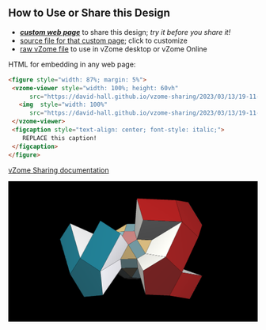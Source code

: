 
## How to Use or Share this Design

 - [***custom web page***][post] to share this design; *try it before you share it!*
 - [source file for that custom page][source]; click to customize
 - [raw vZome file][raw] to use in vZome desktop or vZome Online
 
 HTML for embedding in any web page:
 ```html
<figure style="width: 87%; margin: 5%">
  <vzome-viewer style="width: 100%; height: 60vh"
       src="https://david-hall.github.io/vzome-sharing/2023/03/13/19-11-33-Logo6/Logo6.vZome" >
    <img  style="width: 100%"
       src="https://david-hall.github.io/vzome-sharing/2023/03/13/19-11-33-Logo6/Logo6.png" >
  </vzome-viewer>
  <figcaption style="text-align: center; font-style: italic;">
     REPLACE this caption!
  </figcaption>
</figure>
 ```

[vZome Sharing documentation](https://vzome.github.io/vzome/sharing.html#how-it-works)

![Image](<Logo6.png>)


[post]: <https://david-hall.github.io/vzome-sharing/2023/03/13/Logo6-19-11-33.html>
[source]: <https://github.com/david-hall/vzome-sharing/edit/main/_posts/2023-03-13-Logo6-19-11-33.md>
[raw]: <https://raw.githubusercontent.com/david-hall/vzome-sharing/main/2023/03/13/19-11-33-Logo6/Logo6.vZome>